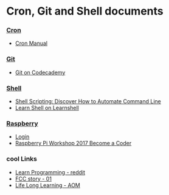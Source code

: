 
Cron, Git and Shell documents
======

### [Cron](https://github.com/ttltrk/ELSE/tree/master/CRON)
  * [Cron Manual](https://github.com/ttltrk/ELSE/blob/master/CRON/cron.txt)

### [Git](https://github.com/ttltrk/ELSE/tree/master/GIT)
  * [Git on Codecademy](https://github.com/ttltrk/ELSE/blob/master/GIT/DOC/git.txt)
  
### [Shell](https://github.com/ttltrk/ELSE/tree/master/SHELL)
  * [Shell Scripting: Discover How to Automate Command Line](https://github.com/ttltrk/ELSE/blob/master/SHELL/UDEMY_SH_SCR.MD)
  * [Learn Shell on Learnshell](https://github.com/ttltrk/ELSE/blob/master/SHELL/LEARNSHELL_SH.txt)

### [Raspberry](https://github.com/ttltrk/ELSE/tree/master/RPI)
  * [Login](https://github.com/ttltrk/ELSE/blob/master/RPI/LOGIN.MD)
  * [Raspberry Pi Workshop 2017 Become a Coder](https://github.com/ttltrk/ELSE/blob/master/RPI/UDEMY_RPI_WS.MD)

### cool Links
  * [Learn Programming - reddit](https://www.reddit.com/r/learnprogramming/wiki/faq)
  * [FCC story - 01](http://themodernblock.com/interviews/quincy-larson-better-information-better-decisions/)
  * [Life Long Learning - AOM](http://www.artofmanliness.com/2013/03/18/how-and-why-to-become-a-lifelong-learner/)

